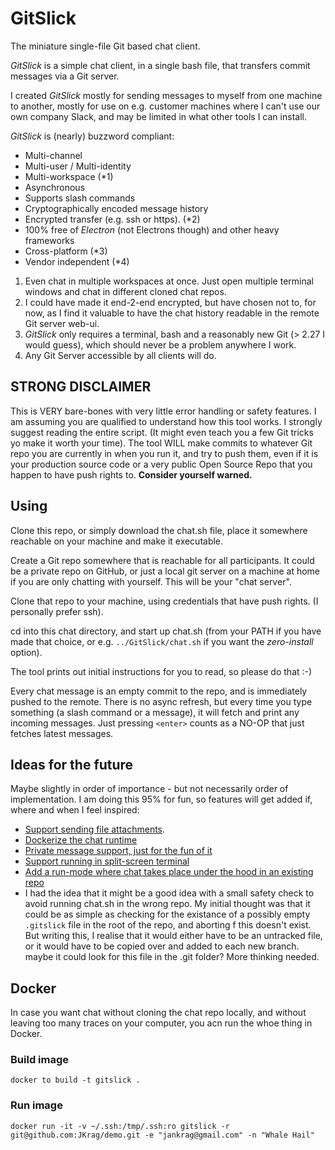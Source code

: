 # GitSlick

The miniature single-file Git based chat client.

*GitSlick* is a simple chat client, in a single bash file, that transfers commit messages via a Git server.

I created *GitSlick* mostly for sending messages to myself from one machine to another, mostly for use
on e.g. customer machines where I can't use our own company Slack, and may be limited in what other tools
I can install.

*GitSlick* is (nearly) buzzword compliant:

* Multi-channel
* Multi-user / Multi-identity
* Multi-workspace (*1)
* Asynchronous
* Supports slash commands
* Cryptographically encoded message history
* Encrypted transfer (e.g. ssh or https). (*2)
* 100% free of *Electron* (not Electrons though) and other heavy frameworks
* Cross-platform (*3)
* Vendor independent (*4)

1) Even chat in multiple workspaces at once. Just open multiple terminal windows and chat in different cloned chat repos.
2) I could have made it end-2-end encrypted, but have chosen not to, for now, as I find it valuable to have the chat history readable in the remote Git server web-ui.
3) *GitSlick* only requires a terminal, bash and a reasonably new Git (> 2.27 I would guess), which should never be a problem anywhere I work.
4) Any Git Server accessible by all clients will do.

## STRONG DISCLAIMER

This is VERY bare-bones with very little error handling or safety features. I am assuming you are qualified to understand how this tool works.
I strongly suggest reading the entire script. (It might even teach you a few Git tricks yo make it worth your time). The tool WILL make commits to whatever Git repo you are currently in when you run it, and try to push them, even if it is your production source code or a very public Open Source Repo that you happen to have push rights to. **Consider yourself warned.**

## Using

Clone this repo, or simply download the chat.sh file, place it somewhere reachable on your machine and make it executable.

Create a Git repo somewhere that is reachable for all participants. It could be a private repo on GitHub, or
just a local git server on a machine at home if you are only chatting with yourself.
This will be your "chat server".

Clone that repo to your machine, using credentials that have push rights. (I personally prefer ssh).

cd into this chat directory, and start up chat.sh (from your PATH if you have made that choice, or e.g. `../GitSlick/chat.sh` if you want the *zero-install* option).

The tool prints out initial instructions for you to read, so please do that :-)

Every chat message is an empty commit to the repo, and is immediately pushed to the remote. There is no async refresh, but every time you type something (a slash command or a message), it will fetch and print any incoming messages. Just pressing `<enter>` counts as a NO-OP that just fetches latest messages.

## Ideas for the future

Maybe slightly in order of importance - but not necessarily order of implementation. I am doing this 95% for fun, so features will get added if, where and when I feel inspired:

* [Support sending file attachments](https://github.com/JKrag/GitSlick/issues/1). 
* [Dockerize the chat runtime](https://github.com/JKrag/GitSlick/issues/3)
* [Private message support, just for the fun of it](https://github.com/JKrag/GitSlick/issues/4)
* [Support running in split-screen terminal](https://github.com/JKrag/GitSlick/issues/5)
* [Add a run-mode where chat takes place under the hood in an existing repo](https://github.com/JKrag/GitSlick/issues/6)
* I had the idea that it might be a good idea with a small safety check to avoid running chat.sh in the wrong repo. My initial thought was that it could be as simple as checking for the existance of a possibly empty `.gitslick` file in the root of the repo, and aborting f this doesn't exist. But writing this, I realise that it would either have to be an untracked file, or it would have to be copied over and added to each new branch. maybe it could look for this file in the .git folder? More thinking needed.

## Docker

In case you want chat without cloning the chat repo locally, and without leaving too many traces on your computer,
you acn run the whoe thing in Docker.

### Build image

```
docker to build -t gitslick .
``` 

### Run image

```
docker run -it -v ~/.ssh:/tmp/.ssh:ro gitslick -r git@github.com:JKrag/demo.git -e "jankrag@gmail.com" -n "Whale Hail"
```
